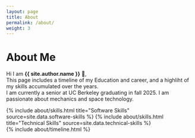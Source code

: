 ```yaml
---
layout: page
title: About
permalink: /about/
weight: 3
---
```


# **About Me**

Hi I am **{{ site.author.name }}** :wave:,<br>
This page includes a timeline of my Education and career, and a highliht of my skills accumulated over the years. <br>
I am currently a senior at UC Berkeley graduating in fall 2025. I am passionate about mechanics and space technology. 

<div class="row">
{% include about/skills.html title="Software Skills" source=site.data.software-skills %}
{% include about/skills.html title="Technical Skills" source=site.data.technical-skills %}
</div>

<div class="row">
{% include about/timeline.html %}
</div>